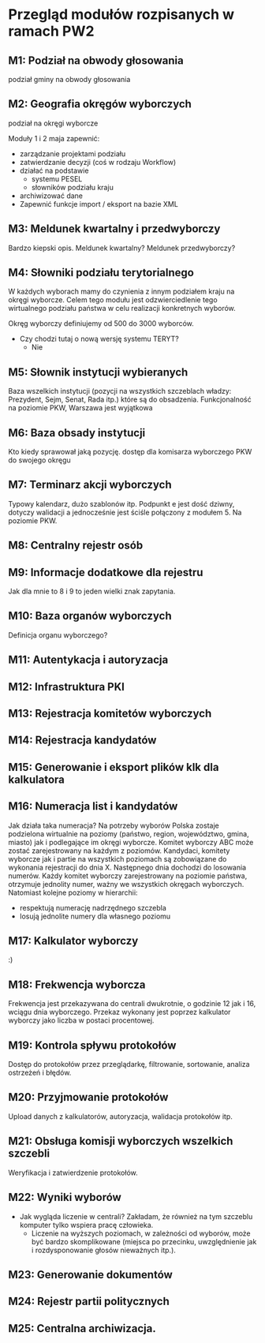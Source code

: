 # Przegląd modułów rozpisanych w ramach PW2 


## M1: Podział na obwody głosowania 
podział gminy na obwody głosowania

## M2: Geografia okręgów wyborczych 
podział na okręgi wyborcze

Moduły 1 i 2 maja zapewnić:
* zarządzanie projektami podziału
* zatwierdzanie decyzji (coś w rodzaju Workflow)
* działać na podstawie
  * systemu PESEL
  * słowników podziału kraju 
* archiwizować dane
* Zapewnić funkcje import / eksport na bazie XML

## M3: Meldunek kwartalny i przedwyborczy
Bardzo kiepski opis.
Meldunek kwartalny?
Meldunek przedwyborczy?



## M4: Słowniki podziału terytorialnego
W każdych wyborach mamy do czynienia z innym podziałem kraju na okręgi wyborcze. Celem tego modułu jest odzwierciedlenie tego wirtualnego podziału państwa w celu realizacji konkretnych wyborów. 

Okręg wyborczy definiujemy od 500 do 3000 wyborców. 

- Czy chodzi tutaj o nową wersję systemu TERYT? 
    - Nie


## M5: Słownik instytucji wybieranych
Baza wszelkich instytucji (pozycji na wszystkich szczeblach władzy: Prezydent, Sejm, Senat, Rada itp.) które są do obsadzenia.
Funkcjonalność na poziomie PKW, Warszawa jest wyjątkowa 

## M6: Baza obsady instytucji
Kto kiedy sprawował jaką pozycję.
dostęp dla komisarza wyborczego PKW do swojego okręgu 

## M7: Terminarz akcji wyborczych
Typowy kalendarz, dużo szablonów itp.
Podpunkt e jest dość dziwny, dotyczy walidacji a jednocześnie jest ściśle połączony z modułem 5. Na poziomie PKW. 

## M8: Centralny rejestr osób

## M9: Informacje dodatkowe dla rejestru
Jak dla mnie to 8 i 9 to jeden wielki znak zapytania.

## M10: Baza organów wyborczych
Definicja organu wyborczego?

## M11: Autentykacja i autoryzacja

## M12: Infrastruktura PKI

## M13: Rejestracja komitetów wyborczych

## M14: Rejestracja kandydatów

## M15: Generowanie i eksport  plików klk dla kalkulatora

## M16: Numeracja list i kandydatów
Jak działa taka numeracja?
Na potrzeby wyborów Polska zostaje podzielona wirtualnie na poziomy (państwo, region, województwo, gmina, miasto) jak i podlegające im okręgi wyborcze. Komitet wyborczy ABC może zostać zarejestrowany na każdym z poziomów. Kandydaci, komitety wyborcze jak i partie na wszystkich poziomach są zobowiązane do wykonania rejestracji do dnia X. Następnego dnia dochodzi do losowania numerów. Każdy komitet wyborczy zarejestrowany na poziomie państwa, otrzymuje jednolity numer, ważny we wszystkich okręgach wyborczych. Natomiast kolejne poziomy w hierarchii: 
- respektują numerację nadrzędnego szczebla 
- losują jednolite numery dla własnego poziomu

## M17: Kalkulator wyborczy
:)

## M18: Frekwencja wyborcza
Frekwencja jest przekazywana do centrali dwukrotnie, o godzinie 12 jak i  16, wciągu dnia wyborczego. Przekaz wykonany jest poprzez kalkulator wyborczy jako liczba w postaci procentowej. 


## M19: Kontrola spływu protokołów
Dostęp do protokołów przez przeglądarkę, filtrowanie, sortowanie, analiza ostrzeżeń i błędów.

## M20: Przyjmowanie protokołów
Upload danych z kalkulatorów, autoryzacja, walidacja protokołów itp.

## M21: Obsługa komisji wyborczych wszelkich szczebli
Weryfikacja i zatwierdzenie protokołów.


## M22: Wyniki wyborów

- Jak wygląda liczenie w centrali? Zakładam, że również na tym szczeblu komputer tylko wspiera pracę człowieka.
  - Liczenie na wyższych poziomach, w zależności od wyborów, może być bardzo skomplikowane (miejsca po przecinku, uwzględnienie jak i rozdysponowanie głosów nieważnych itp.). 

## M23: Generowanie dokumentów
## M24: Rejestr partii politycznych
## M25: Centralna archiwizacja.



